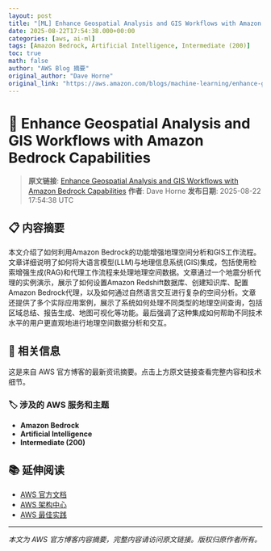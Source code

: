 ```yaml
---
layout: post
title: "[ML] Enhance Geospatial Analysis and GIS Workflows with Amazon Bedrock Capabilities"
date: 2025-08-22T17:54:38.000+00:00
categories: [aws, ai-ml]
tags: [Amazon Bedrock, Artificial Intelligence, Intermediate (200)]
toc: true
math: false
author: "AWS Blog 摘要"
original_author: "Dave Horne"
original_link: "https://aws.amazon.com/blogs/machine-learning/enhance-geospatial-analysis-and-gis-workflows-with-amazon-bedrock-capabilities/"
---
```


# 🤖 Enhance Geospatial Analysis and GIS Workflows with Amazon Bedrock Capabilities

> **原文链接**: [Enhance Geospatial Analysis and GIS Workflows with Amazon Bedrock Capabilities](https://aws.amazon.com/blogs/machine-learning/enhance-geospatial-analysis-and-gis-workflows-with-amazon-bedrock-capabilities/)
> **作者**: Dave Horne
> **发布日期**: 2025-08-22 17:54:38 UTC

## 📋 内容摘要

本文介绍了如何利用Amazon Bedrock的功能增强地理空间分析和GIS工作流程。文章详细说明了如何将大语言模型(LLM)与地理信息系统(GIS)集成，包括使用检索增强生成(RAG)和代理工作流程来处理地理空间数据。文章通过一个地震分析代理的实例演示，展示了如何设置Amazon Redshift数据库、创建知识库、配置Amazon Bedrock代理，以及如何通过自然语言交互进行复杂的空间分析。文章还提供了多个实际应用案例，展示了系统如何处理不同类型的地理空间查询，包括区域总结、报告生成、地图可视化等功能。最后强调了这种集成如何帮助不同技术水平的用户更直观地进行地理空间数据分析和交互。

## 🔗 相关信息

这是来自 AWS 官方博客的最新资讯摘要。点击上方原文链接查看完整内容和技术细节。

### 🏷️ 涉及的 AWS 服务和主题

- **Amazon Bedrock**
- **Artificial Intelligence**
- **Intermediate (200)**

## 📚 延伸阅读

- [AWS 官方文档](https://docs.aws.amazon.com/)
- [AWS 架构中心](https://aws.amazon.com/architecture/)
- [AWS 最佳实践](https://aws.amazon.com/architecture/well-architected/)

---

*本文为 AWS 官方博客内容摘要，完整内容请访问原文链接。版权归原作者所有。*